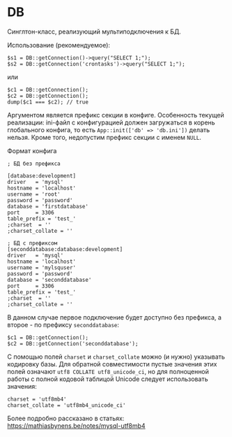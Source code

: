 # DB

Синглтон-класс, реализующий мультиподключения к БД.

Использование (рекомендуемое):
```
$s1 = DB::getConnection()->query("SELECT 1;");
$s2 = DB::getConnection('crontasks')->query("SELECT 1;");
```

или
```
$c1 = DB::getConnection();
$c2 = DB::getConnection();
dump($c1 === $c2); // true
```

Аргументом является префикс секции в конфиге. Особенность текущей реализации: ini-файл с конфигурацией должен загружаться в корень глобального конфига,
то есть `App::init(['db' => 'db.ini'])` делать нельзя. Кроме того, недопустим префикс секции с именем `NULL`.

Формат конфига
```
; БД без префикса

[database:development]
driver   = 'mysql'
hostname = 'localhost'
username = 'root'
password = 'password'
database = 'firstdatabase'
port     = 3306
table_prefix = 'test_'
;charset  = ''
;charset_collate = ''

; БД с префиксом
[seconddatabase:database:development]
driver   = 'mysql'
hostname = 'localhost'
username = 'mylsquser'
password = 'password'
database = 'seconddatabase'
port     = 3306
table_prefix = 'test_'
;charset  = ''
;charset_collate = ''

```

В данном случае первое подключение будет доступно без префикса, а второе - по префиксу `seconddatabase`:

```
$c1 = DB::getConnection();
$c2 = DB::getConnection('seconddatabase');
```

С помощью полей `charset` и `charset_collate` можно (и нужно) указывать кодировку базы. Для обратной совместимости
пустые значения этих полей означают `utf8 COLLATE utf8_unicode_ci`, но для полноценной работы с полной кодовой таблицой
Unicode следует использовать значения:
```
charset = 'utf8mb4'
charset_collate = 'utf8mb4_unicode_ci'
```

Более подробно рассказано в статьях:
https://mathiasbynens.be/notes/mysql-utf8mb4
